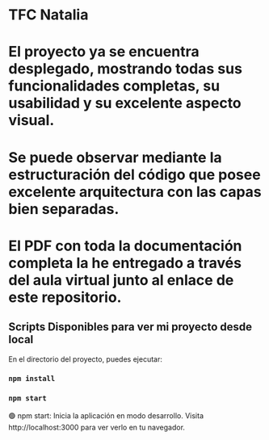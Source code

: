 # **TFC Natalia**


# El proyecto ya se encuentra desplegado, mostrando todas sus funcionalidades completas, su usabilidad y su excelente aspecto visual.
# Se puede observar mediante la estructuración del código que posee excelente arquitectura con las capas bien separadas.
# El PDF con toda la documentación completa la he entregado a través del aula virtual junto al enlace de este repositorio.









## Scripts Disponibles para ver mi proyecto desde local 

En el directorio del proyecto, puedes ejecutar:

### `npm install`

### `npm start`

🟢 npm start: Inicia la aplicación en modo desarrollo. Visita http://localhost:3000 para ver verlo en tu navegador.